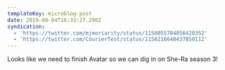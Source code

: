 ```yaml
---
templateKey: microblog-post
date: 2019-08-04T16:33:27.290Z
syndication:
  - 'https://twitter.com/mjmoriarity/status/1158055704856420352'
  - 'https://twitter.com/CourierTest/status/1158216648437850112'
---
```


Looks like we need to finish Avatar so we can dig in on She-Ra season 3!

